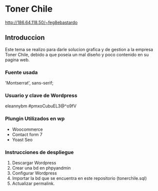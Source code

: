 # Toner Chile
http://186.64.118.50/~feg8ebastardo
## Introduccion
Este tema se realizo para darle solucion grafica y de gestion a la empresa Toner Chile, debido a que poseia un mal diseño 
y poco contenido en su pagina web.
### Fuente usada
'Montserrat', sans-serif;
### Usuario y clave de Wordpress
eleannybm
#pmxoCubuEL3@^o9fV
### Plungin Utilizados en wp
- Woocommerce
- Contact form 7
- Yoast Seo
### Instrucciones de despliegue
1. Descargar Wordpress
2. Crear una bd en phpyandmin
3. Configurar Wordpress
3. Importar la bd que se encuentra en este repositorio (tonerchile.sql)
4. Actualizar permalink.
